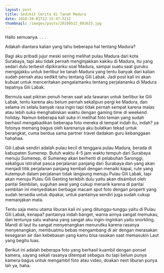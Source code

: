 ```yaml
---
layout: post
title: Sedikit Cerita di Tanah Madura
date: 2018-10-01T12:15:47.521Z
thumbnail: /images/posts/20180512_091625.jpg
---
```

Hallo semuanya. . . .

Adakah diantara kalian yang tahu beberapa hal tentang Madura?

Bagi aku pribadi jujur meski sering melihat pulau Madura dari kota Surabaya, tapi aku tidak pernah menginjakkan kakiku di Madura, itu yang sedari dulu terbesit dipikiranku soal Madura, sampai suatu saat guruku mengajakku untuk berlibur ke tanah Madura yang tentu banyak dari kalian sudah pernah atau sedikit tahu tentang Gili Labak. Jadi post kali ini akan kubuat untuk menceritakan pengalamanku tentang perjalananku di Madura tepatnya Gili Labak.

Bermula saat pikiran penuh heran saat ada tawaran untuk berlibur ke Gili Labak, tentu karena aku belum pernah sekalipun pergi ke Madura, dan selama ini selalu banyak rasa ingin tapi tidak pernah sempat karena malas atau lebih suka menghabiskan waktu dengan gaming time di weekend holiday. Namun beberapa kali suka iri melihat foto teman yang sudah berhasil mengabadikan beberapa foto mereka di tempat indah itu, indah? ya fotonya memang bagus oleh karenanya aku bulatkan tekad untuk berangkat, cuma berdua sama partner travel dadakan guru kebanggaan hahahaa.

Gili Labak sendiri adalah pulau kecil di tenggara pulau Madura, berada di kabupaten Sumenep. Butuh waktu 4-5 jam waktu tempuh dari Surabaya menuju Sumenep, di Sumenep akan berhenti di pelabuhan Saronggi, sekaligus istirahat pasca perjalanan panjang dari Surabaya dan yang akan menjadi titik perjalanan panjang kembali dengan menaiki kapal, rute yang kutempuh dalam perjalanan tidak langsung menuju Pulau Gili Labak, tapi akan menuju Pulau Gili Genting terlebih dulu yaitu akan disambut oleh pantai Sembilan, suguhan awal yang cukup menarik karena di pantai sembilan ini menyediakan berbagai macam spot foto dengan properti yang sudah tersedia untuk dipakai, untuk pantainya sendiri juga sudah cukup memanjakan mata.

Tentu saja menu utama liburan kali ini yang ditunggu-tunggu yaitu di Pulau Gili Labak, kenapa? pantainya indah banget, warna airnya sangat  memukau, dan tentunya satu wahana yang sangat aku ingin-inginkan yaitu snorkling. Mandi di laut itu sangat menyenangkan menurutku karena rasanya menyenangkan, membuatmu bebas mengambang di air dengan merasakan kesegaran air dan kebebasan yang kamu bisa rasakan saat memasukin Laut yang begitu luas.

Berikut ini adalah beberapa foto yang berhasil kuambil dengan ponsel kamera, sayang sekali rasanya ditempat sebagus itu tapi belum punya kamera bagus untuk mengambil foto atau video, doakan next liburan punya lah ya, haha.
